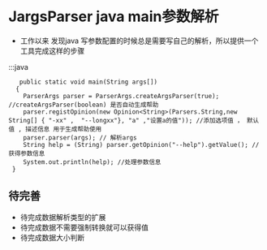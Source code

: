 JargsParser java main参数解析
==============================
+ 工作以来 发现java 写参数配置的时候总是需要写自己的解析，所以提供一个工具完成这样的步骤

:::java 
       

       public static void main(String args[])
	  {
		ParserArgs parser = ParserArgs.createArgsParser(true); //createArgsParser(boolean) 是否自动生成帮助  
		parser.registOpinion(new Opinion<String>(Parsers.String,new String[] { "-xx" ,  "--longxx"}, "a" ,"设置a的值")); //添加选项值 ， 默认值 , 描述信息 用于生成帮助使用
		parser.parser(args); // 解析args 
		String help = (String) parser.getOpinion("--help").getValue(); //获得参数信息
		System.out.println(help); //处理参数信息 
	 }

待完善
-----------------------
+ 待完成数据解析类型的扩展  
+ 待完成数据不需要强制转换就可以获得值  
+ 待完成数据大小判断  


